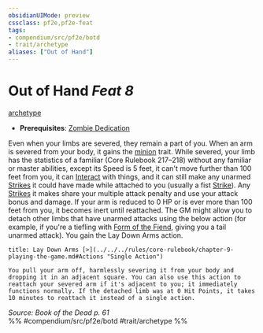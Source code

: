 ```yaml
---
obsidianUIMode: preview
cssclass: pf2e,pf2e-feat
tags:
- compendium/src/pf2e/botd
- trait/archetype
aliases: ["Out of Hand"]
---
```

# Out of Hand  *Feat 8*  
[archetype](../../Rules/traits/archetype.md)  

- **Prerequisites**: [Zombie Dedication](zombie-dedication-botd.md)

Even when your limbs are severed, they remain a part of you. When an arm is severed from your body, it gains the [minion](../../Rules/traits/minion.md) trait. While severed, your limb has the statistics of a familiar (Core Rulebook 217–218) without any familiar or master abilities, except its Speed is 5 feet, it can't move further than 100 feet from you, it can [Interact](../../Rules/actions/interact.md) with things, and it can still make any unarmed [Strikes](../../Rules/actions/strike.md) it could have made while attached to you (usually a fist [Strike](../../Rules/actions/strike.md)). Any [Strikes](../../Rules/actions/strike.md) it makes share your multiple attack penalty and use your attack bonus and damage. If your arm is reduced to 0 HP or is ever more than 100 feet from you, it becomes inert until reattached. The GM might allow you to detach other limbs that have unarmed attacks using the below action (for example, if you're a tiefling with [Form of the Fiend](form-of-the-fiend-apg.md), giving you a tail unarmed attack). You gain the Lay Down Arms action.

```ad-embed-ability
title: Lay Down Arms [>](../../../rules/core-rulebook/chapter-9-playing-the-game.md#Actions "Single Action")

You pull your arm off, harmlessly severing it from your body and dropping it in an adjacent square. You can also use this action to reattach your severed arm if it's adjacent to you; it immediately functions normally. If the detached limb was at 0 Hit Points, it takes 10 minutes to reattach it instead of a single action.
```

*Source: Book of the Dead p. 61*  
%% #compendium/src/pf2e/botd #trait/archetype %%

